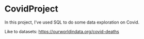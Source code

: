 # CovidProject

In this project, I've used SQL to do some data exploration on Covid.

Like to datasets: https://ourworldindata.org/covid-deaths
